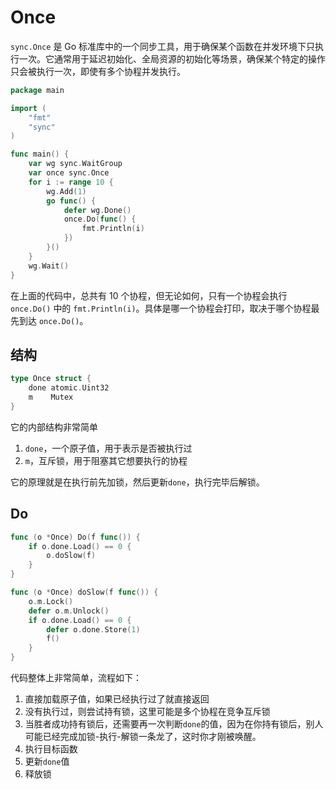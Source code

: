 # Once

`sync.Once` 是 Go 标准库中的一个同步工具，用于确保某个函数在并发环境下只执行一次。它通常用于延迟初始化、全局资源的初始化等场景，确保某个特定的操作只会被执行一次，即使有多个协程并发执行。

```go
package main

import (
	"fmt"
	"sync"
)

func main() {
	var wg sync.WaitGroup
	var once sync.Once
	for i := range 10 {
		wg.Add(1)
		go func() {
			defer wg.Done()
			once.Do(func() {
				fmt.Println(i)
			})
		}()
	}
	wg.Wait()
}
```

在上面的代码中，总共有 10 个协程，但无论如何，只有一个协程会执行 `once.Do()` 中的 `fmt.Println(i)`。具体是哪一个协程会打印，取决于哪个协程最先到达 `once.Do()`。



## 结构

```go
type Once struct {
    done atomic.Uint32
    m    Mutex
}
```

它的内部结构非常简单

1. `done`，一个原子值，用于表示是否被执行过
2. `m`，互斥锁，用于阻塞其它想要执行的协程

它的原理就是在执行前先加锁，然后更新`done`，执行完毕后解锁。



## Do

```go
func (o *Once) Do(f func()) {
	if o.done.Load() == 0 {
		o.doSlow(f)
	}
}

func (o *Once) doSlow(f func()) {
	o.m.Lock()
	defer o.m.Unlock()
	if o.done.Load() == 0 {
		defer o.done.Store(1)
		f()
	}
}
```

代码整体上非常简单，流程如下：

1. 直接加载原子值，如果已经执行过了就直接返回
2. 没有执行过，则尝试持有锁，这里可能是多个协程在竞争互斥锁
3. 当胜者成功持有锁后，还需要再一次判断`done`的值，因为在你持有锁后，别人可能已经完成加锁-执行-解锁一条龙了，这时你才刚被唤醒。
4. 执行目标函数
5. 更新`done`值
6. 释放锁 

